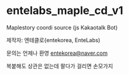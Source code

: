 # entelabs_maple_cd_v1
Maplestory coordi source (js Kakaotalk Bot)

제작자: 엔테클로{entekorea, EnteLabs)

문의는 언제나 환영 entekorea@naver.com

복붙해도 상관은 없는데 팔다가 걸리면 손모가지 
